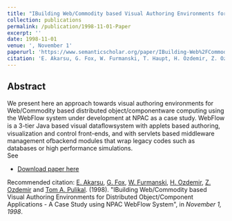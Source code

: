 ```yaml
---
title: "IBuilding Web/Commodity based Visual Authoring Environments for Distributed Object/Component Applications - A Case Study using NPAC WebFlow System"
collection: publications
permalink: /publication/1998-11-01-Paper
excerpt: ''
date: 1998-11-01
venue: ', November 1'
paperurl: 'https://www.semanticscholar.org/paper/IBuilding-Web%2FCommodity-based-Visual-Authoring-for-Akarsu-Fox/5f266cf6e1bf5361f00c856a3ac5d7a6d4172b54'
citation: 'E. Akarsu, G. Fox, W. Furmanski, T. Haupt, H. Ozdemir, Z. Ozdemir and Tom A. Pulikal. (1998). &quot;IBuilding Web/Commodity based Visual Authoring Environments for Distributed Object/Component Applications - A Case Study using NPAC WebFlow System&quot;, in <i>October 1, 1998</i>.'
---
```


Abstract
-------- 
We present here an approach towards visual authoring environments for Web/Commodity based distributed object/componentware computing using the WebFlow system under development at NPAC as a case study. 
WebFlow is a 3-tier Java based visual dataﬂowsystem with applets based authoring, visualization and control front-ends, and with servlets based middleware management ofbackend modules that wrap legacy codes such as databases or high performance simulations.
<br>
See 
- [Download paper here](https://www.semanticscholar.org/paper/IBuilding-Web%2FCommodity-based-Visual-Authoring-for-Akarsu-Fox/5f266cf6e1bf5361f00c856a3ac5d7a6d4172b54)

Recommended citation: [E. Akarsu](https://www.linkedin.com/in/erol-akarsu-phd-946b753), [G. Fox](https://www.linkedin.com/in/geoffrey-fox-10581a1/), [W. Furmanski](https://www.linkedin.com/in/wojtek-furmanski-30248957/), [H. Ozdemir](https://www.linkedin.com/in/hasantimucinozdemir/), [Z. Ozdemir](https://www.linkedin.com/in/zeynepodcikinozdemir/) and [Tom A. Pulikal](https://www.linkedin.com/in/tom-pulikal-74055942/). (1998). "IBuilding Web/Commodity based Visual Authoring Environments for Distributed Object/Component Applications - A Case Study using NPAC WebFlow System", in <i>November 1, 1998</i>.
